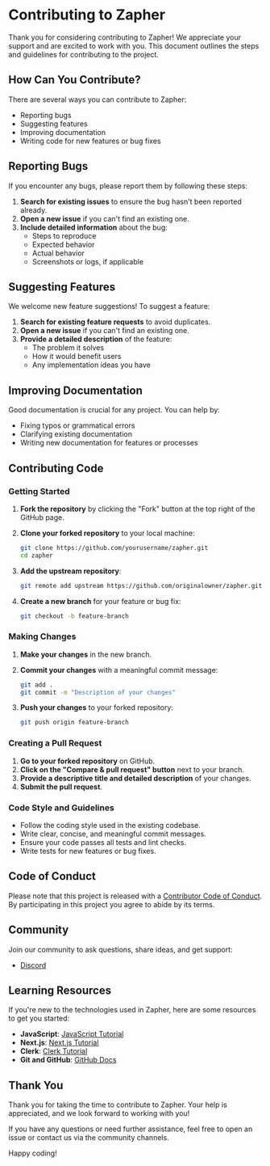 # Contributing to Zapher

Thank you for considering contributing to Zapher! We appreciate your support and are excited to work with you. This document outlines the steps and guidelines for contributing to the project.

## How Can You Contribute?

There are several ways you can contribute to Zapher:

- Reporting bugs
- Suggesting features
- Improving documentation
- Writing code for new features or bug fixes

## Reporting Bugs

If you encounter any bugs, please report them by following these steps:

1. **Search for existing issues** to ensure the bug hasn't been reported already.
2. **Open a new issue** if you can't find an existing one.
3. **Include detailed information** about the bug:
    - Steps to reproduce
    - Expected behavior
    - Actual behavior
    - Screenshots or logs, if applicable

## Suggesting Features

We welcome new feature suggestions! To suggest a feature:

1. **Search for existing feature requests** to avoid duplicates.
2. **Open a new issue** if you can't find an existing one.
3. **Provide a detailed description** of the feature:
    - The problem it solves
    - How it would benefit users
    - Any implementation ideas you have

## Improving Documentation

Good documentation is crucial for any project. You can help by:

- Fixing typos or grammatical errors
- Clarifying existing documentation
- Writing new documentation for features or processes

## Contributing Code

### Getting Started

1. **Fork the repository** by clicking the "Fork" button at the top right of the GitHub page.
2. **Clone your forked repository** to your local machine:

    ```bash
    git clone https://github.com/yourusername/zapher.git
    cd zapher
    ```

3. **Add the upstream repository**:

    ```bash
    git remote add upstream https://github.com/originalowner/zapher.git
    ```

4. **Create a new branch** for your feature or bug fix:

    ```bash
    git checkout -b feature-branch
    ```

### Making Changes

1. **Make your changes** in the new branch.
2. **Commit your changes** with a meaningful commit message:

    ```bash
    git add .
    git commit -m "Description of your changes"
    ```

3. **Push your changes** to your forked repository:

    ```bash
    git push origin feature-branch
    ```

### Creating a Pull Request

1. **Go to your forked repository** on GitHub.
2. **Click on the "Compare & pull request" button** next to your branch.
3. **Provide a descriptive title and detailed description** of your changes.
4. **Submit the pull request**.

### Code Style and Guidelines

- Follow the coding style used in the existing codebase.
- Write clear, concise, and meaningful commit messages.
- Ensure your code passes all tests and lint checks.
- Write tests for new features or bug fixes.

## Code of Conduct

Please note that this project is released with a [Contributor Code of Conduct](CODE_OF_CONDUCT.md). By participating in this project you agree to abide by its terms.

## Community

Join our community to ask questions, share ideas, and get support:

- [Discord](#)

## Learning Resources

If you're new to the technologies used in Zapher, here are some resources to get you started:

- **JavaScript**: [JavaScript Tutorial](https://youtu.be/W6NZfCO5SIk?si=inHWBDRNQ_ysH6Hg)
- **Next.js**: [Next.js Tutorial](https://youtu.be/ZVnjOPwW4ZA?si=zC7JwbaBJ-FKioOP)
- **Clerk**: [Clerk Tutorial](https://youtu.be/u8zOxeFN36o?si=bBwWx_dLVqJglPZh)
- **Git and GitHub**: [GitHub Docs](https://docs.github.com/en/github)

## Thank You

Thank you for taking the time to contribute to Zapher. Your help is appreciated, and we look forward to working with you!

If you have any questions or need further assistance, feel free to open an issue or contact us via the community channels.

Happy coding!
